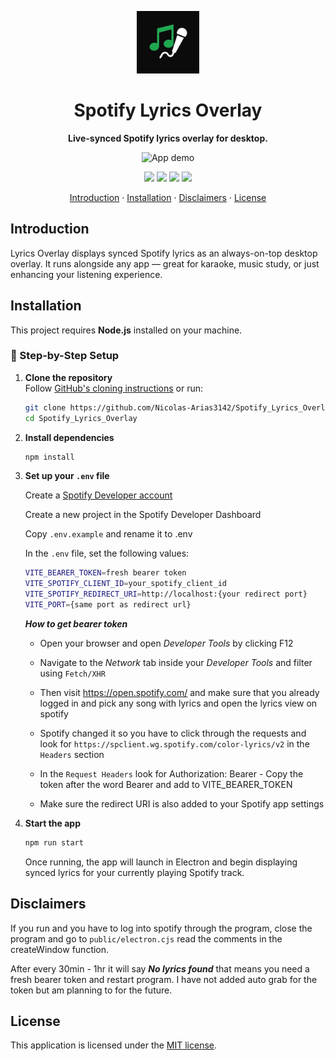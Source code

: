 <p align="center">
  <img src="./src/assets/icon.png" width="100" alt="Lyrics Overlay logo" />
</p>

<h1 align="center">Spotify Lyrics Overlay</h1>
<p align="center"><strong>Live-synced Spotify lyrics overlay for desktop.</strong>
</p>
<div align="center">
<img src="./demo.gif" width="500" alt="App demo" />
</div>
<p align="center">
  <img src="https://img.shields.io/badge/status-beta-yellow" />
  <img src="https://img.shields.io/badge/license-MIT-green" />
  <img src="https://img.shields.io/badge/electron-%5E28.0.0-blue" />
  <img src="https://img.shields.io/badge/react-%5E18.0.0-blue" />
</p>

<p align="center">
  <a href="#introduction">Introduction</a> · 
  <a href="#installation">Installation</a> · 
  <a href="#disclaimers">Disclaimers</a> · 
  <a href="#license">License</a> 
</p>

## Introduction

Lyrics Overlay displays synced Spotify lyrics as an always-on-top desktop overlay. It runs alongside any app — great for karaoke, music study, or just enhancing your listening experience.

## Installation

This project requires **Node.js** installed on your machine.

### 🧩 Step-by-Step Setup

1.  **Clone the repository**  
    Follow [GitHub's cloning instructions](https://docs.github.com/en/repositories/creating-and-managing-repositories/cloning-a-repository) or run:
    ```bash
    git clone https://github.com/Nicolas-Arias3142/Spotify_Lyrics_Overlay.git
    cd Spotify_Lyrics_Overlay
    ```
2.  **Install dependencies**
    ```bash
    npm install
    ```
3.  **Set up your `.env` file**

    Create a [Spotify Developer account](https://developer.spotify.com)

    Create a new project in the Spotify Developer Dashboard

    Copy `.env.example` and rename it to .env

    In the `.env` file, set the following values:

    ```bash
    VITE_BEARER_TOKEN=fresh bearer token
    VITE_SPOTIFY_CLIENT_ID=your_spotify_client_id
    VITE_SPOTIFY_REDIRECT_URI=http://localhost:{your redirect port}
    VITE_PORT={same port as redirect url}
    ```

    **_How to get bearer token_**

    - Open your browser and open _Developer Tools_ by clicking F12
    - Navigate to the _Network_ tab inside your _Developer Tools_ and filter using `Fetch/XHR`
    - Then visit https://open.spotify.com/ and make sure that you already logged in and pick any song with lyrics and open the lyrics view on spotify
    - Spotify changed it so you have to click through the requests and look for `https://spclient.wg.spotify.com/color-lyrics/v2` in the `Headers` section
    - In the `Request Headers` look for Authorization: Bearer - Copy the token after the word Bearer and add to VITE_BEARER_TOKEN

    - Make sure the redirect URI is also added to your Spotify app settings

4.  **Start the app**
    ```bash
    npm run start
    ```
    Once running, the app will launch in Electron and begin displaying synced lyrics for your currently playing Spotify track.

## Disclaimers

If you run and you have to log into spotify through the program, close the program and go to `public/electron.cjs` read the comments in the createWindow function.

After every 30min - 1hr it will say **_*No lyrics found*_** that means you need a fresh bearer token and restart program. I have not added auto grab for the token but am planning to for the future.

## License

This application is licensed under the [MIT license](https://github.com/Nicolas-Arias3142/Spotify_Lyrics_Overlay/blob/main/LICENSE).

